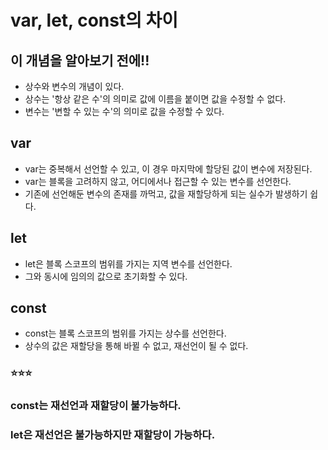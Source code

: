 # var, let, const의 차이
## 이 개념을 알아보기 전에!!
- 상수와 변수의 개념이 있다. 
- 상수는 '항상 같은 수'의 의미로 값에 이름을 붙이면 값을 수정할 수 없다. 
- 변수는 '변할 수 있는 수'의 의미로 값을 수정할 수 있다. 

## var
- var는 중복해서 선언할 수 있고, 이 경우 마지막에 할당된 값이 변수에 저장된다. 
- var는 블록을 고려하지 않고, 어디에서나 접근할 수 있는 변수를 선언한다. 
- 기존에 선언해둔 변수의 존재를 까먹고, 값을 재할당하게 되는 실수가 발생하기 쉽다. 

## let
- let은 블록 스코프의 범위를 가지는 지역 변수를 선언한다. 
- 그와 동시에 임의의 값으로 초기화할 수 있다. 

## const
- const는 블록 스코프의 범위를 가지는 상수를 선언한다. 
- 상수의 값은 재할당을 통해 바뀔 수 없고, 재선언이 될 수 없다. 

### ⭐⭐⭐
### const는 재선언과 재할당이 불가능하다.
### let은 재선언은 불가능하지만 재할당이 가능하다. 
